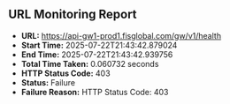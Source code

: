 ## URL Monitoring Report

- **URL:** https://api-gw1-prod1.fisglobal.com/gw/v1/health
- **Start Time:** 2025-07-22T21:43:42.879024
- **End Time:** 2025-07-22T21:43:42.939756
- **Total Time Taken:** 0.060732 seconds
- **HTTP Status Code:** 403
- **Status:** Failure
- **Failure Reason:** HTTP Status Code: 403
